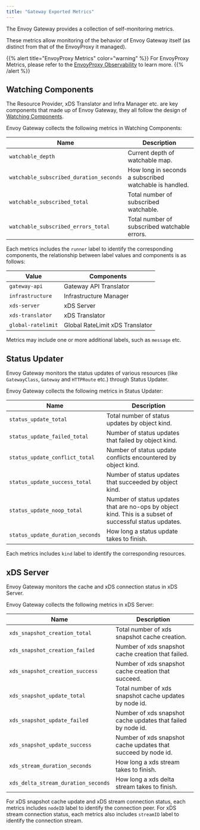 ```yaml
---
title: "Gateway Exported Metrics"
---
```


The Envoy Gateway provides a collection of self-monitoring metrics. 

These metrics allow monitoring of the behavior of Envoy Gateway itself (as distinct from that of the EnvoyProxy it managed).

{{% alert title="EnvoyProxy Metrics" color="warning" %}}
For EnvoyProxy Metrics, please refer to the [EnvoyProxy Observability](./proxy-observability#metrics) to learn more.
{{% /alert %}}

## Watching Components

The Resource Provider, xDS Translator and Infra Manager etc. are key components that made up of Envoy Gateway,
they all follow the design of [Watching Components](../../../contributions/design/watching).

Envoy Gateway collects the following metrics in Watching Components:

| Name                                    | Description                                            |
|-----------------------------------------|--------------------------------------------------------|
| `watchable_depth`                       | Current depth of watchable map.                        |
| `watchable_subscribed_duration_seconds` | How long in seconds a subscribed watchable is handled. |
| `watchable_subscribed_total`            | Total number of subscribed watchable.                  |
| `watchable_subscribed_errors_total`     | Total number of subscribed watchable errors.           |

Each metrics includes the `runner` label to identify the corresponding components,
the relationship between label values and components is as follows:

| Value              | Components                      |
|--------------------|---------------------------------|
| `gateway-api`      | Gateway API Translator          |
| `infrastructure`   | Infrastructure Manager          |
| `xds-server`       | xDS Server                      |
| `xds-translator`   | xDS Translator                  |
| `global-ratelimit` | Global RateLimit xDS Translator |

Metrics may include one or more additional labels, such as `message` etc.

## Status Updater

Envoy Gateway monitors the status updates of various resources (like `GatewayClass`, `Gateway` and `HTTPRoute` etc.) through Status Updater.

Envoy Gateway collects the following metrics in Status Updater:

| Name                             | Description                                                                                             |
|----------------------------------|---------------------------------------------------------------------------------------------------------|
| `status_update_total`            | Total number of status updates by object kind.                                                          |
| `status_update_failed_total`     | Number of status updates that failed by object kind.                                                    |
| `status_update_conflict_total`   | Number of status update conflicts encountered by object kind.                                           |
| `status_update_success_total`    | Number of status updates that succeeded by object kind.                                                 |
| `status_update_noop_total`       | Number of status updates that are no-ops by object kind. This is a subset of successful status updates. |
| `status_update_duration_seconds` | How long a status update takes to finish.                                                               |

Each metrics includes `kind` label to identify the corresponding resources.

## xDS Server

Envoy Gateway monitors the cache and xDS connection status in xDS Server.

Envoy Gateway collects the following metrics in xDS Server:

| Name                                | Description                                                   |
|-------------------------------------|---------------------------------------------------------------|
| `xds_snapshot_creation_total`       | Total number of xds snapshot cache creation.                  |
| `xds_snapshot_creation_failed`      | Number of xds snapshot cache creation that failed.            |
| `xds_snapshot_creation_success`     | Number of xds snapshot cache creation that succeed.           |
| `xds_snapshot_update_total`         | Total number of xds snapshot cache updates by node id.        |
| `xds_snapshot_update_failed`        | Number of xds snapshot cache updates that failed by node id.  |
| `xds_snapshot_update_success`       | Number of xds snapshot cache updates that succeed by node id. |
| `xds_stream_duration_seconds`       | How long a xds stream takes to finish.                        |
| `xds_delta_stream_duration_seconds` | How long a xds delta stream takes to finish.                  |

For xDS snapshot cache update and xDS stream connection status, each metrics includes `nodeID` label to identify the connection peer.
For xDS stream connection status, each metrics also includes `streamID` label to identify the connection stream.

